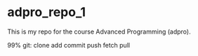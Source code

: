 # adpro_repo_1
This is my repo for the course Advanced Programming (adpro).

99% git:
clone
add
commit
push
fetch
pull
